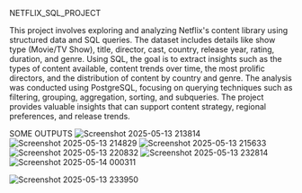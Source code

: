 NETFLIX_SQL_PROJECT

This project involves exploring and analyzing Netflix's content library using structured data and SQL queries. The dataset includes details like show type (Movie/TV Show), title, director, cast, country, release year, rating, duration, and genre. Using SQL, the goal is to extract insights such as the types of content available, content trends over time, the most prolific directors, and the distribution of content by country and genre.
The analysis was conducted using PostgreSQL, focusing on querying techniques such as filtering, grouping, aggregation, sorting, and subqueries. The project provides valuable insights that can support content strategy, regional preferences, and release trends.

SOME OUTPUTS
![Screenshot 2025-05-13 213814](https://github.com/user-attachments/assets/4a7e240d-693c-4e9e-b27a-98cdd90a0460)
![Screenshot 2025-05-13 214829](https://github.com/user-attachments/assets/072f9280-3e00-44a0-ae9f-f210d893db72)
![Screenshot 2025-05-13 215633](https://github.com/user-attachments/assets/0d01ce0f-84a4-49fa-8b9e-b85166d0cef1)
![Screenshot 2025-05-13 220832](https://github.com/user-attachments/assets/5262d2c2-a867-43f8-907c-3ba34b031a1f)
![Screenshot 2025-05-13 232814](https://github.com/user-attachments/assets/bd7de0a9-2ec4-45f1-a427-5a55c5327207)
![Screenshot 2025-05-14 000311](https://github.com/user-attachments/assets/53744dfd-c159-4351-acef-29a367060c96)

![Screenshot 2025-05-13 233950](https://github.com/user-attachments/assets/3f75e393-1ea8-4038-8080-5737ccc97072)






